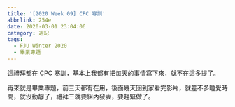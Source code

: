 ```yaml
---
title: '[2020 Week 09] CPC 寒訓'
abbrlink: 254e
date: 2020-03-01 23:04:06
category: 週記
tags:
  - FJU Winter 2020
  - 畢業專題
---
```


這禮拜都在 CPC 寒訓，基本上我都有把每天的事情寫下來，就不在這多提了。
<!-- more -->
再來就是畢業專題，前三天都有在用，後面幾天回到家看完影片，就差不多睡覺時間，就沒動靜了，禮拜三就要組內發表，要趕緊做了。
